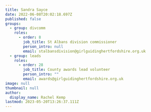 ```yaml
---
title: Sandra Sayce
date: 2022-06-08T20:02:18.697Z
published: false
groups:
  - group: divcomm
    roles:
      - order: 8
        job_title: St Albans division commissioner
        person_intro: null
        email: stalbansdivision@girlguidinghertfordshire.org.uk
  - group: leads
    roles:
      - order: 28
        job_title: County awards lead volunteer
        person_intro: ""
        email: awards@girlguidinghertfordshire.org.uk
image: null
thumbnail: null
author:
  display_name: Rachel Kemp
lastmod: 2023-05-20T13:26:37.111Z
---
```

